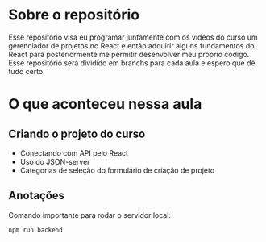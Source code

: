 # Sobre o repositório
Esse repositório visa eu programar juntamente com os vídeos do curso um gerenciador de projetos no React e então adquirir alguns fundamentos do React para posteriormente me permitir desenvolver meu próprio código. Esse repositório será dividido em branchs para cada aula e espero que dê tudo certo.

# O que aconteceu nessa aula

## Criando o projeto do curso

- Conectando com API pelo React
- Uso do JSON-server
- Categorias de seleção do formulário de criação de projeto

## Anotações

Comando importante para rodar o servidor local:
```
npm run backend
```





